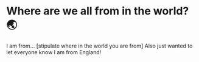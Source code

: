# Where are we all from in the world? 🌏


I am from... [stipulate where in the world you are from]
Also just wanted to let everyone know I am from England!


